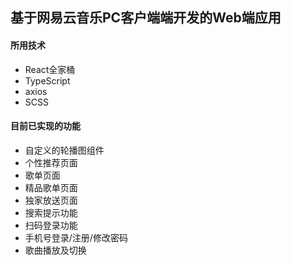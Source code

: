 ## 基于网易云音乐PC客户端端开发的Web端应用

#### 所用技术

- React全家桶
- TypeScript
- axios
- SCSS

#### 目前已实现的功能

- 自定义的轮播图组件
- 个性推荐页面
- 歌单页面
- 精品歌单页面
- 独家放送页面
- 搜索提示功能
- 扫码登录功能
- 手机号登录/注册/修改密码
- 歌曲播放及切换

  